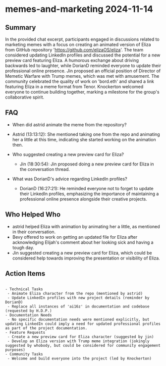 # memes-and-marketing 2024-11-14

## Summary

In the provided chat excerpt, participants engaged in discussions related to marketing memes with a focus on creating an animated version of Eliza from GitHub repository 'https://github.com/elizaOS/eliza'. The team considered updating LinkedIn profiles and discussed the potential for a new preview card featuring Eliza. A humorous exchange about driving backwards led to laughter, while DorianD reminded everyone to update their professional online presence. Jin proposed an official position of Director of Memetic Warfare with Trump memes, which was met with amusement. The community celebrated the quality of work on 'bord.eth' and shared a link featuring Eliza in a meme format from Tenor. Knockerton welcomed everyone to continue building together, marking a milestone for the group's collaborative spirit.

## FAQ

- When did astrid animate the meme from the repository?
- Astrid (13:13:12): She mentioned taking one from the repo and animating her a little at this time, indicating she started working on the animation then.

- Who suggested creating a new preview card for Eliza?

    - Jin (18:30:54): Jin proposed doing a new preview card for Eliza in the conversation thread.

- What was DorianD's advice regarding LinkedIn profiles?
    - DorianD (16:27:21): He reminded everyone not to forget to update their LinkedIn profiles, emphasizing the importance of maintaining a professional online presence alongside their creative projects.

## Who Helped Who

- astrid helped Eliza with animation by animating her a little, as mentioned in their conversation.
- Bevy offered to work on getting an updated file for Eliza after acknowledging Elijah's comment about her looking sick and having a tough day.
- Jin suggested creating a new preview card for Eliza, which could be considered help towards improving the presentation or visibility of Eliza.

## Action Items

```

- Technical Tasks
 - Animate Eliza character from the repo (mentioned by astrid)
 - Update LinkedIn profiles with new project details (reminder by DorianD)
 - Replace all instances of 'ai16z' in documentation and codebase (requested by H.D.P.)
- Documentation Needs
 - No specific documentation needs were mentioned explicitly, but updating LinkedIn could imply a need for updated professional profiles as part of the project documentation.
- Feature Requests
 - Create a new preview card for Eliza character (suggested by jin)
 - Develop an Eliza version with Trump meme integration (jokingly suggested by whobody, but could be considered for community engagement purposes)
- Community Tasks
 - Welcome and build everyone into the project (led by Knockerton)
```
